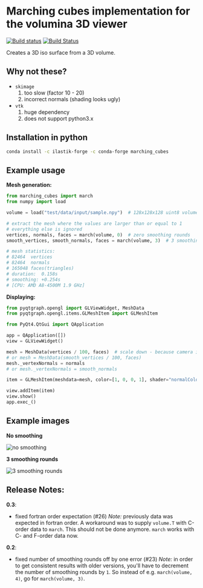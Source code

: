Marching cubes implementation for the volumina 3D viewer
========================================================

[![Build status](https://ci.appveyor.com/api/projects/status/xqo5wl6d1bgxygli/branch/master?svg=true)](https://ci.appveyor.com/project/k-dominik/marching-cubes/branch/master)
[![Build Status](https://travis-ci.org/ilastik/marching_cubes.svg?branch=master)](https://travis-ci.org/ilastik/marching_cubes)

Creates a 3D iso surface from a 3D volume.

Why not these?
--------------

- `skimage`
    1. too slow (factor 10 - 20)
    2. incorrect normals (shading looks ugly)
- `vtk`
    1. huge dependency
    2. does not support python3.x

Installation in python
--------------
```sh
conda install -c ilastik-forge -c conda-forge marching_cubes
```

Example usage
-------------

__Mesh generation:__

```python
from marching_cubes import march
from numpy import load

volume = load("test/data/input/sample.npy")  # 128x128x128 uint8 volume

# extract the mesh where the values are larger than or equal to 1
# everything else is ignored
vertices, normals, faces = march(volume, 0)  # zero smoothing rounds
smooth_vertices, smooth_normals, faces = march(volume, 3)  # 3 smoothing rounds

# mesh statistics:
# 82464  vertices
# 82464  normals
# 165048 faces(triangles)
# duration:  0.158s
# smoothing: +0.254s
# [CPU: AMD A8-4500M 1.9 GHz]
```

__Displaying:__

```python
from pyqtgraph.opengl import GLViewWidget, MeshData
from pyqtgraph.opengl.items.GLMeshItem import GLMeshItem

from PyQt4.QtGui import QApplication

app = QApplication([])
view = GLViewWidget()

mesh = MeshData(vertices / 100, faces)  # scale down - because camera is at a fixed position 
# or mesh = MeshData(smooth_vertices / 100, faces)
mesh._vertexNormals = normals
# or mesh._vertexNormals = smooth_normals

item = GLMeshItem(meshdata=mesh, color=[1, 0, 0, 1], shader="normalColor")

view.addItem(item)
view.show()
app.exec_()
```

Example images
--------------

__No smoothing__

![no smoothing](https://raw.githubusercontent.com/ilastik/marching_cubes/master/test/image.png)

__3 smoothing rounds__

![3 smoothing rounds](https://raw.githubusercontent.com/ilastik/marching_cubes/master/test/image_smooth.png)


Release Notes:
--------------

__0.3__:
 * fixed fortran order expectation (#26)
   *Note:* previously data was expected in fortran order.
   A workaround was to supply `volume.T` with C-order data to `march`.
   This should not be done anymore.
   `march` works with C- and F-order data now.

__0.2__:
 * fixed number of smoothing rounds off by one error (#23)
   *Note:* in order to get consistent results with older versions, you'll have to decrement the number of smoothing rounds by `1`.
   So instead of e.g. `march(volume, 4)`, go for `march(volume, 3)`.